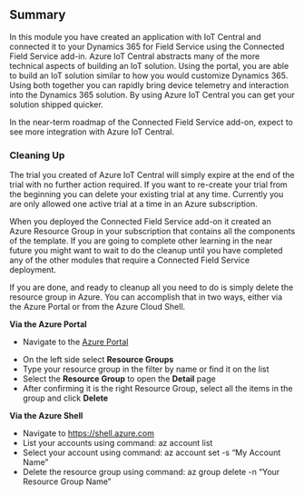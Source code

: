 ## Summary

In this module you have created an application with IoT Central and connected it to your Dynamics 365 for Field Service using the Connected Field Service add-in.  Azure IoT Central abstracts many of the more technical aspects of building an IoT solution.  Using the portal, you are able to build an IoT solution similar to how you would customize Dynamics 365.  Using both together you can rapidly bring device telemetry and interaction into the Dynamics 365 solution.  By using Azure IoT Central you can get your solution shipped quicker.

In the near-term roadmap of the Connected Field Service add-on, expect to see more integration with Azure IoT Central. 

### Cleaning Up 

The trial you created of Azure IoT Central will simply expire at the end of the trial with no further action required.  If you want to re-create your trial from the beginning you can delete your existing trial at any time.  Currently you are only allowed one active trial at a time in an Azure subscription. 

When you deployed the Connected Field Service add-on it created an Azure Resource Group in your subscription that contains all the components of the template.  If you are going to complete other learning in the near future you might want to wait to do the cleanup until you have completed any of the other modules that require a Connected Field Service deployment.

If you are done, and ready to cleanup all you need to do is simply delete the resource group in Azure.  You can accomplish that in two ways, either via the Azure Portal or from the Azure Cloud Shell.

**Via the Azure Portal**

* Navigate to the [Azure Portal](https://portal.azure.com)
- On the left side select **Resource Groups**
- Type your resource group in the filter by name or find it on the list
- Select the **Resource Group** to open the **Detail** page
- After confirming it is the right Resource Group, select all the items in the group and click **Delete**

**Via the Azure Shell**

- Navigate to <https://shell.azure.com>
- List your accounts using command: az account list
- Select your account using command: az account set -s “My Account Name”
- Delete the resource group using command: az group delete -n “Your Resource Group Name”
